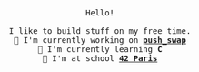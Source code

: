 <p align='center'>
	<samp>
		Hello!<br />
		<br />
		I like to build stuff on my free time.<br />
		🔭 I'm currently working on <b><a href="https://github.com/hallainea/push_swap">push_swap</a></b><br />
		🌱 I'm currently learning <b>C</b><br />
		🎒 I'm at school <b><a href="https://www.42.fr/">42 Paris</a></b>
	</samp>
</p>
